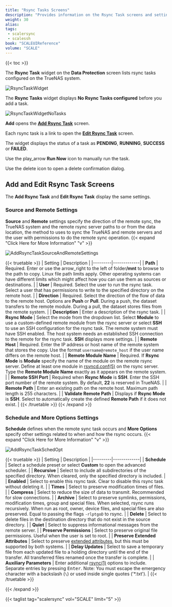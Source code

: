 ```yaml
---
title: "Rsync Tasks Screens"
description: "Provides information on the Rsync Task screens and settings."
weight: 30
alias:
tags:
 - scalersync
 - scalessh
book: "SCALEUIReference"
volume: "SCALE"
---
```


{{< toc >}}

The **Rsync Task** widget on the **Data Protection** screen lists rsync tasks configured on the TrueNAS system.

![RsyncTaskWidget](/images/SCALE/DataProtection/RsyncTaskWidget.png "Data Protection Rsync Task Widget")

The **Rsync Tasks** widget displays **No Rsync Tasks configured** before you add a task.

![RsyncTaskWidgetNoTasks](/images/SCALE/DataProtection/RsyncTaskWidgetNoTasks.png "Data Protection Rsync Task Widget No Tasks")

**Add** opens the **[Add Rsync Task](#add-and-edit-rsync-task-screens)** screen.

Each rsync task is a link to open the **[Edit Rsync Task](#add-and-edit-rsync-task-screens)** screen.

The widget displays the status of a task as **PENDING**, **RUNNING**, **SUCCESS** or **FAILED**.

Use the <span class="material-icons">play_arrow</span> **Run Now** icon to manually run the task.

Use the <span class="material-icons">delete</span> icon to open a delete confirmation dialog.

## Add and Edit Rsync Task Screens
The **Add Rsync Task** and **Edit Rsync Task** display the same settings.

### Source and Remote Settings
**Source** and **Remote** settings specify the direction of the remote sync, the TrueNAS system and the remote rsync server paths to or from the data location, the method to uses to sync the TrueNAS and remote servers and the user with permissions to do the remote sync operation.
{{< expand "Click Here for More Information" "v" >}}

![AddRsyncTaskSourceAndRemoteSettings](/images/SCALE/DataProtection/AddRsyncTaskSourceAndRemoteSettings.png "Add Rsync Task Source and Remote Settings")

{{< truetable >}}
| Setting | Description |
|---------|-------------|
| **Path** | Required. Enter or use the <span class="material-icons">arrow_right</span> to the left of <span class="material-icons">folder</span>**/mnt** to browse to the path to copy. Linux file path limits apply. Other operating systems can have different limits which might affect how you can use them as sources or destinations. |
| **User** | Required. Select the user to run the rsync task. Select a user that has permissions to write to the specified directory on the remote host. |
| **Direction** | Required. Select the direction of the flow of data to the remote host. Options are **Push** or **Pull**. During a push, the dataset transfers to the remote module. During a pull, the dataset stores files from the remote system. |
| **Description** | Enter a description of the rsync task. |
| **Rsync Mode** | Select the mode from the dropdown list. Select **Module** to use a custom-defined remote module from the rsync server or select **SSH** to use an SSH configuration for the rsync task. The remote system must have SSH enabled. The host system needs an established SSH connection to the remote for the rsync task. **SSH** displays more settings. |
| **Remote Host** | Required. Enter the IP address or host name of the remote system that stores the copy. Use the format `username@remote_host` if the user name differs on the remote host. |
| **Remote Module Name** | Required. If **Rsync Mode** is **Module** specify the name of the module on the remote rsync server. Define at least one module in [rsyncd.conf(5)](https://www.samba.org/ftp/rsync/rsyncd.conf.html) on the rsync server. Type the **Remote Module Name** exactly as it appears on the remote system. |
| **Remote SSH Port** | Required when **Rsync Mode** is **SSH**. Enter the SSH port number of the remote system. By default, **22** is reserved in TrueNAS. |
| **Remote Path** | Enter an existing path on the remote host. Maximum path length is 255 characters. |
| **Validate Remote Path** | Displays if **Rsync Mode** is **SSH**. Select to automatically create the defined **Remote Path** if it does not exist. |
{{< /truetable >}}
{{< /expand >}}

### Schedule and More Options Settings
**Schedule** defines when the remote sync task occurs and **More Options** specify other settings related to when and how the rsync occurs.
{{< expand "Click Here for More Information" "v" >}}

![AddRsyncTaskSchedOpt](/images/SCALE/DataProtection/AddRsyncTaskSchedOpt.png "Add Rsync Task Schedule and Other Options Settings")

{{< truetable >}}
| Setting | Description |
|---------|-------------|
| **Schedule** | Select a schedule preset or select **Custom** to open the advanced scheduler. |
| **Recursive** | Select to include all subdirectories of the specified directory. When cleared, only the specified directory is included. |
| **Enabled** | Select to enable this rsync task. Clear to disable this rsync task without deleting it. |
| **Times** | Select to preserve modification times of files. |
| **Compress** | Select to reduce the size of data to transmit. Recommended for slow connections. |
| **Archive** |  Select to preserve symlinks, permissions, modification times, group and special files. When selected, rsync runs recursively. When run as root, owner, device files, and special files are also preserved. Equal to passing the flags `-rlptgoD` to rsync. |
| **Delete** | Select to delete files in the destination directory that do not exist in the source directory. |
| **Quiet** | Select to suppress informational messages from the remote server. |
| **Preserve Permissions** | Select to preserve original file permissions. Useful when the user is set to root. |
| **Preserve Extended Attributes** | Select to preserve [extended attributes](https://en.wikipedia.org/wiki/Extended_file_attributes), but this must be supported by both systems. |
| **Delay Updates** | Select to save a temporary file from each updated file to a holding directory until the end of the transfer. All transferred files renamed once the transfer is complete. |
| **Auxiliary Parameters** | Enter additional [rsync(1)](https://rsync.samba.org/ftp/rsync/rsync.html) options to include. Separate entries by pressing <kbd>Enter</kbd>. Note: You must escape the <span class="material-icons">emergency</span> character with a backslash (`\`) or used inside single quotes ('*.txt'). |
{{< /truetable >}}

{{< /expand >}}

{{< taglist tag="scalersync" vol="SCALE" limit="5" >}}
